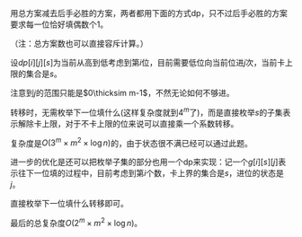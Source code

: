 用总方案减去后手必胜的方案，两者都用下面的方式dp，只不过后手必胜的方案要求每一位恰好填偶数个$1$。

（注：总方案数也可以直接容斥计算。）

设$dp[i][j][s]$为当前从高到低考虑到第$i$位，目前需要低位向当前位进$j$次，当前卡上限的集合是$s$。

注意到$j$的范围只能是$0\thicksim m-1$，不然无论如何不够进。

转移时，无需枚举下一位填什么(这样复杂度就到$4^m$了)，而是直接枚举$s$的子集表示解除卡上限，对于不卡上限的位来说可以直接乘一个系数转移。

复杂度是$O(3^m\times m^2 \times \log n)$的，由于状态很不满已经可以通过此题。

进一步的优化是还可以把枚举子集的部分也用一个dp来实现：记一个$g[i][s][j]$表示往下一位填的过程中，目前考虑到第$i$个数，卡上界的集合是$s$，进位的状态是$j$。

直接枚举下一位填什么转移即可。

最后的总复杂度$O(2^m\times m^2 \times \log n)$。


